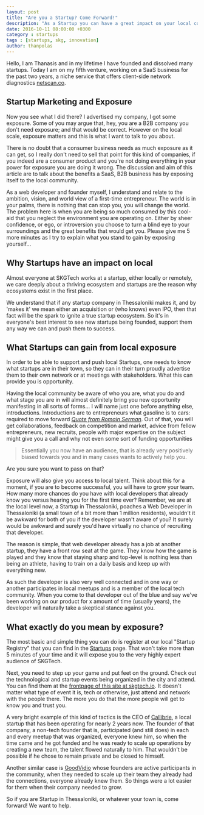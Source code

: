 ```yaml
---
layout: post
title: "Are you a Startup? Come Forward!"
description: "As a Startup you can have a great impact on your local community and likewise you have a lot to benefit from it, in this article I explain why it is important for you as a Startup to come forward and be a part of your local community."
date: 2016-10-11 08:00:00 +0300
category : startups
tags : [startups, skg, innovation]
author: thanpolas
---
```


Hello, I am Thanasis and in my lifetime I have founded and dissolved many startups. Today I am on my fifth venture, working on a SaaS business for the past two years, a niche service that offers client-side network diagnostics [netscan.co](https://www.netscan.co).

## Startup Marketing and Exposure

Now you see what I did there? I advertised my company, I got some exposure. Some of you may argue that, hey, you are a B2B company you don't need exposure; and that would be correct. However on the local scale, exposure matters and this is what I want to talk to you about.

There is no doubt that a consumer business needs as much exposure as it can get, so I really don't need to sell that point for this kind of companies, if you indeed are a consumer product and you're not doing everything in your power for exposure you are doing it wrong. The discussion and aim of this article are to talk about the benefits a SaaS, B2B business has by exposing itself to the local community.

As a web developer and founder myself, I understand and relate to the ambition, vision, and world view of a first-time entrepreneur. The world is in your palms, there is nothing that can stop you, you will change the world. The problem here is when you are being so much consumed by this cool-aid that you neglect the environment you are operating on. Either by sheer confidence, or ego, or introversion you choose to turn a blind eye to your surroundings and the great benefits that would get you. Please give me 5 more minutes as I try to explain what you stand to gain by exposing yourself...

## Why Startups have an impact on local

Almost everyone at SKGTech works at a startup, either locally or remotely, we care deeply about a thriving ecosystem and startups are the reason why ecosystems exist in the first place.

We understand that if any startup company in Thessaloniki makes it, and by 'makes it' we mean either an acquisition or (who knows) even IPO, then that fact will be the spark to ignite a true startup ecosystem. So it's in everyone's best interest to see new startups being founded, support them any way we can and push them to success.

## What Startups can gain from local exposure

In order to be able to support and push local Startups, one needs to know what startups are in their town, so they can in their turn proudly advertise them to their own network or at meetings with stakeholders. What this can provide you is opportunity. 

Having the local community be aware of who you are, what you do and what stage you are in will almost definitely bring you new opportunity manifesting in all sorts of forms... I will name just one before anything else, introductions. Introductions are to entrepreneurs what gasoline is to cars: required to move forward [*Quote from Romain Serman*](https://medium.com/@romainserman/silicon-valley-etiquette-6934cf6f8f73#.obg6k0c1w). Out of that, you will get collaborations, feedback on competition and market, advice from fellow entrepreneurs, new recruits, people with major expertise on the subject might give you a call and why not even some sort of funding opportunities

> Essentially you now have an audience, that is already very positively biased towards you and in many cases wants to actively help you.

Are you sure you want to pass on that?

Exposure will also give you access to local talent. Think about this for a moment, if you are to become successful, you will have to grow your team. How many more chances do you have with local developers that already know you versus hearing you for the first time ever? Remember, we are at the local level now, a Startup in Thessaloniki, poaches a Web Developer in Thessaloniki (a small town of a bit more than 1 million residents), wouldn't it be awkward for both of you if the developer wasn't aware of you? It surely would be awkward and surely you'd have virtually no chance of recruiting that developer.

The reason is simple, that web developer already has a job at another startup, they have a front row seat at the game. They know how the game is played and they know that staying sharp and top-level is nothing less than being an athlete, having to train on a daily basis and keep up with everything new. 

As such the developer is also very well connected and in one way or another participates in local meetups and is a member of the local tech community. When you come to that developer out of the blue and say we've been working on our product for x amount of time (usually years), the developer will naturally take a skeptical stance against you.

## What exactly do you mean by exposure?

The most basic and simple thing you can do is register at our local "Startup Registry" that you can find in the [Startups](https://skgtech.io/startups) page. That won't take more than 5 minutes of your time and it will expose you to the very highly expert audience of SKGTech.

Next, you need to step up your game and put feet on the ground. Check out the technological and startup events being organized in the city and attend. You can find them at the [frontpage of this site at skgtech.io](https://skgtech.io). It doesn't matter what type of event it is, tech or otherwise, just attend and network with the people there. The more you do that the more people will get to know you and trust you. 

A very bright example of this kind of tactics is the CEO of [Callibrie](http://callibrie.com/), a local startup that has been operating for nearly 2 years now. The founder of that company, a non-tech founder that is, participated (and still does) in each and every meetup that was organized, everyone knew him, so when the time came and he got funded and he was ready to scale up operations by creating a new team, the talent flowed naturally to him. That wouldn't be possible if he chose to remain private and be closed to himself.

Another similar case is [GoodVidio](https://goodvid.io/) whose founders are active participants in the community, when they needed to scale up their team they already had the connections, everyone already knew them. So things were a lot  easier for them when their company needed to grow.

So if you are Startup in Thessaloniki, or whatever your town is, come forward! We want to help.
